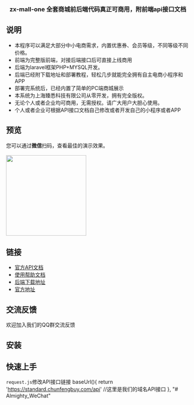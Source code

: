 <h3 align="center">zx-mall-one 全套商城前后端代码真正可商用，附前端api接口文档</h3>

## 说明

- 本程序可以满足大部分中小电商需求，内置优惠券、会员等级，不同等级不同价格。
- 前端为完整版前端，对接后端接口后可直接上线商用
- 后端为laravel框架PHP+MYSQL开发。
- 后端已经附下载地址和部署教程，轻松几步就能完全拥有自主电商小程序和APP
- 部署完系统后，已经内置了简单的PC端商城展示
- 本系统为上海臻悉科技有限公司从零开发，拥有完全版权。
- 无论个人或者企业均可商用，无需授权。请广大用户大胆心使用。
- 个人或者企业可根据API接口文档自己修改或者开发自己的小程序或者APP

## 预览

您可以通过**微信**扫码，查看最佳的演示效果。
<br>
<br>
<img src="https://www.zhenerp.com/d/file/p/2021/08-23/86e97c8e2e2f353e27d603d1dc032b09.jpg" width="220" height="220" >


## 链接

- [官方API文档](https://www.showdoc.com.cn/1539689856220074/7391194160855492)
- [使用帮助文档](https://www.zhenerp.com/Help)
- [后端下载地址](https://www.zhenerp.com/download/彼岸有客标准版程序包V1.0.5.zip)
- [官方地址](https://www.zhenerp.com/)

## 交流反馈

欢迎加入我们的QQ群交流反馈

## 安装

## 快速上手
 `request.js`修改API接口链接
  baseUrl(){
    return 'https://standard.chunfengbuy.com/api'   //这里是我们的域名API接口
  },
"# Almighty_WeChat" 
